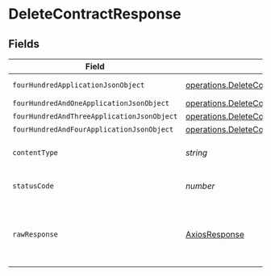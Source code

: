 # DeleteContractResponse


## Fields

| Field                                                                                                                                  | Type                                                                                                                                   | Required                                                                                                                               | Description                                                                                                                            |
| -------------------------------------------------------------------------------------------------------------------------------------- | -------------------------------------------------------------------------------------------------------------------------------------- | -------------------------------------------------------------------------------------------------------------------------------------- | -------------------------------------------------------------------------------------------------------------------------------------- |
| `fourHundredApplicationJsonObject`                                                                                                     | [operations.DeleteContractResponseBody](../../models/operations/deletecontractresponsebody.md)                                         | :heavy_minus_sign:                                                                                                                     | Precondition failed                                                                                                                    |
| `fourHundredAndOneApplicationJsonObject`                                                                                               | [operations.DeleteContractContractsResponseBody](../../models/operations/deletecontractcontractsresponsebody.md)                       | :heavy_minus_sign:                                                                                                                     | Unauthenticated                                                                                                                        |
| `fourHundredAndThreeApplicationJsonObject`                                                                                             | [operations.DeleteContractContractsResponseResponseBody](../../models/operations/deletecontractcontractsresponseresponsebody.md)       | :heavy_minus_sign:                                                                                                                     | Forbidden                                                                                                                              |
| `fourHundredAndFourApplicationJsonObject`                                                                                              | [operations.DeleteContractContractsResponse404ResponseBody](../../models/operations/deletecontractcontractsresponse404responsebody.md) | :heavy_minus_sign:                                                                                                                     | Not Found                                                                                                                              |
| `contentType`                                                                                                                          | *string*                                                                                                                               | :heavy_check_mark:                                                                                                                     | HTTP response content type for this operation                                                                                          |
| `statusCode`                                                                                                                           | *number*                                                                                                                               | :heavy_check_mark:                                                                                                                     | HTTP response status code for this operation                                                                                           |
| `rawResponse`                                                                                                                          | [AxiosResponse](https://axios-http.com/docs/res_schema)                                                                                | :heavy_minus_sign:                                                                                                                     | Raw HTTP response; suitable for custom response parsing                                                                                |
